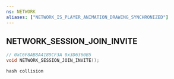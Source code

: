 ```yaml
---
ns: NETWORK
aliases: ["NETWORK_IS_PLAYER_ANIMATION_DRAWING_SYNCHRONIZED"]
---
```

## NETWORK_SESSION_JOIN_INVITE

```c
// 0xC6F8AB8A4189CF3A 0x3D6360B5
void NETWORK_SESSION_JOIN_INVITE();
```

```
hash collision  
```

